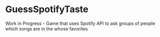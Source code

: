 # GuessSpotifyTaste
Work in Progress - Game that uses Spotify API to ask groups of people which songs are in the whose favorites
